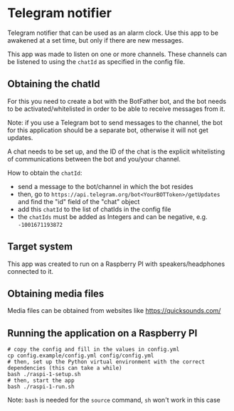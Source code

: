 # Telegram notifier

Telegram notifier that can be used as an alarm clock. Use this app to be awakened at a set time, but only if there are new messages.

This app was made to listen on one or more channels. These channels can be listened to using the `chatId` as specified in the config file.

## Obtaining the chatId

For this you need to create a bot with the BotFather bot, and the bot needs to be activated/whitelisted in order to be able to receive messages from it.

Note: if you use a Telegram bot to send messages to the channel, the bot for this application should be a separate bot, otherwise it will not get updates.

A chat needs to be set up, and the ID of the chat is the explicit whitelisting of communications between the bot and you/your channel.
 
How to obtain the `chatId`:
- send a message to the bot/channel in which the bot resides
- then, go to `https://api.telegram.org/bot<YourBOTToken>/getUpdates` and find the "id" field of the "chat" object
- add this `chatId` to the list of chatIds in the config file
- the `chatIds` must be added as Integers and can be negative, e.g. `-1001671193872`

## Target system

This app was created to run on a Raspberry PI with speakers/headphones connected to it.

## Obtaining media files

Media files can be obtained from websites like https://quicksounds.com/

## Running the application on a Raspberry PI

```
# copy the config and fill in the values in config.yml
cp config.example/config.yml config/config.yml
# then, set up the Python virtual environment with the correct dependencies (this can take a while)
bash ./raspi-1-setup.sh
# then, start the app
bash ./raspi-1-run.sh
```

Note: `bash` is needed for the `source` command, `sh` won't work in this case